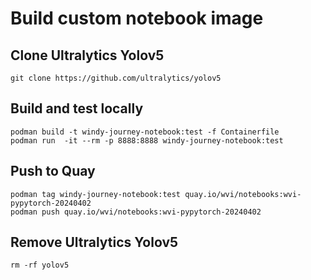 
# Build custom notebook image

## Clone Ultralytics Yolov5
```
git clone https://github.com/ultralytics/yolov5
```


## Build and test locally
```
podman build -t windy-journey-notebook:test -f Containerfile
podman run  -it --rm -p 8888:8888 windy-journey-notebook:test
```


## Push to Quay
```
podman tag windy-journey-notebook:test quay.io/wvi/notebooks:wvi-pypytorch-20240402
podman push quay.io/wvi/notebooks:wvi-pypytorch-20240402
```

## Remove Ultralytics Yolov5
```
rm -rf yolov5
```
